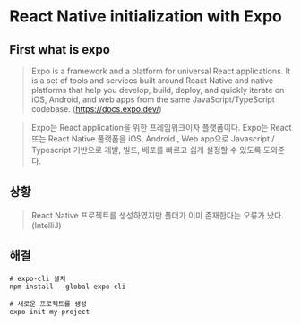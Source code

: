 # React Native initialization with Expo

## First what is expo
> Expo is a framework and a platform for universal React applications. It is a set of tools and services built around React Native and native platforms that help you develop, build, deploy, and quickly iterate on iOS, Android, and web apps from the same JavaScript/TypeScript codebase.
> (https://docs.expo.dev/)

> Expo는 React application을 위한 프레임워크이자 플랫폼이다. Expo는 React 또는 React Native 풀랫폼을 iOS, Android , Web app으로  Javascript / Typescript 기반으로 개발, 빌드, 배포를 빠르고 쉽게 설정할 수 있도록 도와준다.

## 상황
> React Native 프로젝트를 생성하였지만 폴더가 이미 존재한다는 오류가 났다. (IntelliJ)

## 해결
```
# expo-cli 설치
npm install --global expo-cli

# 새로운 프로젝트를 생성
expo init my-project
```